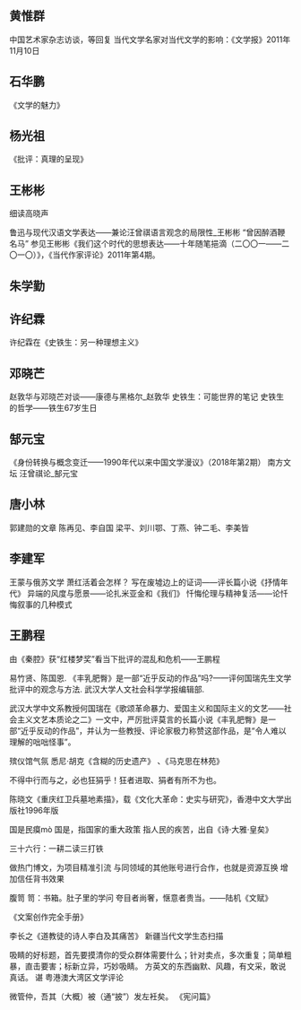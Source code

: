 
## 黄惟群
中国艺术家杂志访谈，等回复
当代文学名家对当代文学的影响：《文学报》2011年11月10日

## 石华鹏
《文学的魅力》

## 杨光祖
《批评：真理的呈现》

## 王彬彬
细读高晓声

鲁迅与现代汉语文学表达——兼论汪曾祺语言观念的局限性_王彬彬
“曾因醉酒鞭名马”
参见王彬彬《我们这个时代的思想表达——十年随笔挹滴（二〇〇一——二〇一〇）》，《当代作家评论》2011年第4期。

## 朱学勤

## 许纪霖
许纪霖在《史铁生：另一种理想主义》

## 邓晓芒
赵敦华与邓晓芒对谈——康德与黑格尔_赵敦华
史铁生：可能世界的笔记
史铁生的哲学——铁生67岁生日

## 郜元宝
《身份转换与概念变迁——1990年代以来中国文学漫议》（2018年第2期）  南方文坛
汪曾祺论_郜元宝

## 唐小林
郭建勋的文章
陈再见、李自国
梁平、刘川鄂、丁燕、钟二毛、李美皆

## 李建军
王蒙与俄苏文学
萧红活着会怎样？
写在废墟边上的证词——评长篇小说《抒情年代》
异端的风度与愿景——论扎米亚金和《我们》
忏悔伦理与精神复活——论忏悔叙事的几种模式

## 王鹏程
由《秦腔》获“红楼梦奖”看当下批评的混乱和危机——王鹏程

易竹贤、陈国恩. 《丰乳肥臀》是一部“近乎反动的作品”吗?——评何国瑞先生文学批评中的观念与方法. 武汉大学人文社会科学学报编辑部.

武汉大学中文系教授何国瑞在《歌颂革命暴力、爱国主义和国际主义的文艺——社会主义文艺本质论之二》一文中，严厉批评莫言的长篇小说《丰乳肥臀》是一部“近乎反动的作品”，并认为一些教授、评论家极力称赞这部作品，是“令人难以理解的咄咄怪事”。

殡仪馆气氛   悉尼·胡克《含糊的历史遗产》
、《马克思在林苑》

不得中行而与之，必也狂狷乎！狂者进取、狷者有所不为也。

陈晓文《重庆红卫兵墓地素描》，载《文化大革命：史实与研究》，香港中文大学出版社1996年版

国是民瘼mò    国是，指国家的重大政策  指人民的疾苦，出自《诗·大雅·皇矣》

三十六行：一耕二读三打铁

做热门博文，为项目精准引流
与同领域的其他账号进行合作，也就是资源互换
增加信任背书效果

腹笥 笥：书箱。肚子里的学问
夸目者尚奢，惬意者贵当。——陆机《文赋》

《文案创作完全手册》

李长之《道教徒的诗人李白及其痛苦》
新疆当代文学生态扫描

吸睛的好标题，首先要摸清你的受众群体需要什么；针对卖点，多次重复；简单粗暴，直击要害；标新立异，巧妙吸睛。
方英文的东西幽默、风趣，有文采，敢说真话。
谌    粤港澳大湾区文学评论

微管仲，吾其（大概）被（通“披”）发左衽矣。  《宪问篇》